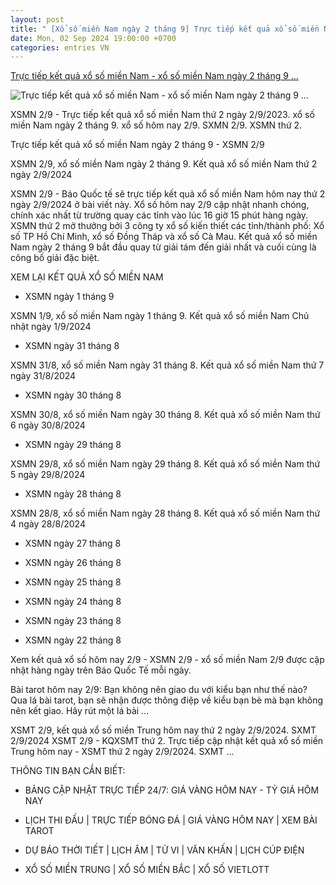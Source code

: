 ```yaml
---
layout: post
title: " [Xổ số miền Nam ngày 2 tháng 9] Trực tiếp kết quả xổ số miền Nam - xổ số miền Nam ngày 2 tháng 9 ..."
date: Mon, 02 Sep 2024 19:00:00 +0700
categories: entries VN
---
```

[Trực tiếp kết quả xổ số miền Nam - xổ số miền Nam ngày 2 tháng 9 ...](https://baoquocte.vn/truc-tiep-ket-qua-xo-so-mien-nam-xo-so-mien-nam-ngay-2-thang-9-xsmn-29-xo-so-hom-nay-292024-283996.html)

![Trực tiếp kết quả xổ số miền Nam - xổ số miền Nam ngày 2 tháng 9 ...](https://cdn.baoquocte.vn/stores/news_dataimages/dangtuan/072022/12/23/in_social/xsmn-thu-2-xo-so-mien-nam-thu-2-xsmn-2911-xo-so-mien-nam-hom-nay20220712235414.5086730.jpg?randTime=1725287744)

XSMN 2/9 - Trực tiếp kết quả xổ số miền Nam thứ 2 ngày 2/9/2023. xổ số miền Nam ngày 2 tháng 9. xổ số hôm nay 2/9. SXMN 2/9. XSMN thứ 2.

Trực tiếp kết quả xổ số miền Nam ngày 2 tháng 9 - XSMN 2/9

XSMN 2/9, xổ số miền Nam ngày 2 tháng 9. Kết quả xổ số miền Nam thứ 2 ngày 2/9/2024

XSMN 2/9 - Báo Quốc tế sẽ trực tiếp kết quả xổ số miền Nam hôm nay thứ 2 ngày 2/9/2024 ở bài viết này. Xổ số hôm nay 2/9 cập nhật nhanh chóng, chính xác nhất từ trường quay các tỉnh vào lúc 16 giờ 15 phút hàng ngày. XSMN thứ 2 mở thưởng bởi 3 công ty xổ số kiến thiết các tỉnh/thành phố: Xổ số TP Hồ Chí Minh, xổ số Đồng Tháp và xổ số Cà Mau. Kết quả xổ số miền Nam ngày 2 tháng 9 bắt đầu quay từ giải tám đến giải nhất và cuối cùng là công bố giải đặc biệt.

XEM LẠI KẾT QUẢ XỔ SỐ MIỀN NAM

- XSMN ngày 1 tháng 9

XSMN 1/9, xổ số miền Nam ngày 1 tháng 9. Kết quả xổ số miền Nam Chủ nhật ngày 1/9/2024

- XSMN ngày 31 tháng 8

XSMN 31/8, xổ số miền Nam ngày 31 tháng 8. Kết quả xổ số miền Nam thứ 7 ngày 31/8/2024

- XSMN ngày 30 tháng 8

XSMN 30/8, xổ số miền Nam ngày 30 tháng 8. Kết quả xổ số miền Nam thứ 6 ngày 30/8/2024

- XSMN ngày 29 tháng 8

XSMN 29/8, xổ số miền Nam ngày 29 tháng 8. Kết quả xổ số miền Nam thứ 5 ngày 29/8/2024

- XSMN ngày 28 tháng 8

XSMN 28/8, xổ số miền Nam ngày 28 tháng 8. Kết quả xổ số miền Nam thứ 4 ngày 28/8/2024

- XSMN ngày 27 tháng 8

- XSMN ngày 26 tháng 8

- XSMN ngày 25 tháng 8

- XSMN ngày 24 tháng 8

- XSMN ngày 23 tháng 8

- XSMN ngày 22 tháng 8

Xem kết quả xổ số hôm nay 2/9 - XSMN 2/9 - xổ số miền Nam 2/9 được cập nhật hàng ngày trên Báo Quốc Tế mỗi ngày.

Bài tarot hôm nay 2/9: Bạn không nên giao du với kiểu bạn như thế nào? Qua lá bài tarot, bạn sẽ nhận được thông điệp về kiểu bạn bè mà bạn không nên kết giao. Hãy rút một lá bài ...

XSMT 2/9, kết quả xổ số miền Trung hôm nay thứ 2 ngày 2/9/2024. SXMT 2/9/2024 XSMT 2/9 - KQXSMT thứ 2. Trực tiếp cập nhật kết quả xổ số miền Trung hôm nay - XSMT thứ 2 ngày 2/9/2024. SXMT ...

THÔNG TIN BẠN CẦN BIẾT:

- BẢNG CẬP NHẬT TRỰC TIẾP 24/7: GIÁ VÀNG HÔM NAY - TỶ GIÁ HÔM NAY

- LỊCH THI ĐẤU | TRỰC TIẾP BÓNG ĐÁ | GIÁ VÀNG HÔM NAY | XEM BÀI TAROT

- DỰ BÁO THỜI TIẾT | LỊCH ÂM | TỬ VI | VĂN KHẤN | LỊCH CÚP ĐIỆN

- XỔ SỐ MIỀN TRUNG | XỔ SỐ MIỀN BẮC | XỔ SỐ VIETLOTT

